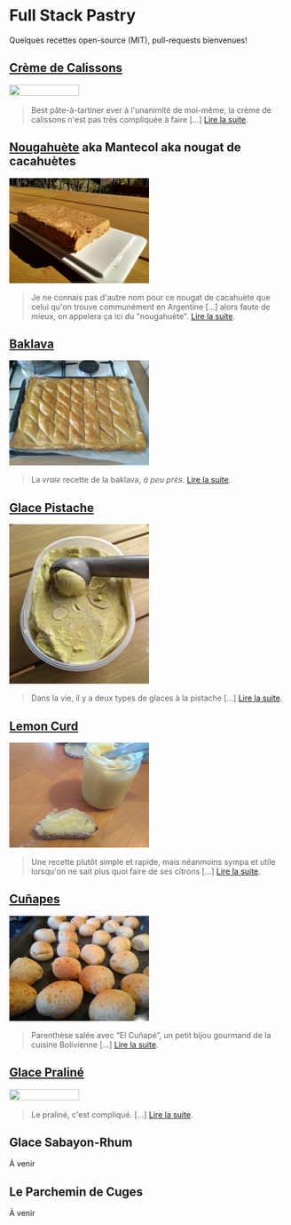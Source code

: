 # Full Stack Pastry

Quelques recettes open-source (MIT), pull-requests bienvenues!

## [Crème de Calissons](./Crème%20de%20Calissons)

<img src="./Crème%20de%20Calissons/images/creme-calisson.jpg" width=50% height=50%>

> Best pâte-à-tartiner ever à l'unanimité de moi-même, la crème de calissons n'est pas très compliquée à faire [...] [Lire la suite](./Crème%20de%20Calissons).

## [Nougahuète](./Nougahuète) aka Mantecol aka nougat de cacahuètes

<img src="Nougahuète/nougahuète.jpg" width=50% height=50%>

> Je ne connais pas d'autre nom pour ce nougat de cacahuète que celui qu'on trouve communément en Argentine [...] alors faute de mieux, on appelera ça ici du "nougahuète". [Lire la suite](./Nougahuète).

## [Baklava](./Baklava)

<img src="Baklava/images/baklava-3.jpg" width=50% height=50%>

> La *vraie* recette de la baklava, *à peu près*. [Lire la suite](./Baklava).

## [Glace Pistache](./Glace%20Pistache)

<img src="Glace Pistache/images/glace_pistache.jpg" width=50% height=50%>

> Dans la vie, il y a deux types de glaces à la pistache [...] [Lire la suite](./Glace%20Pistache).

## [Lemon Curd](./Lemon%20Curd)

<img src="Lemon Curd/images/lemon-curd.jpg" width=50% height=50%>

> Une recette plutôt simple et rapide, mais néanmoins sympa et utile lorsqu'on ne sait plus quoi faire de ses citrons [...] [Lire la suite](./Lemon%20Curd).

## [Cuñapes](./Cunapes)

<img src="Cunapes/images/cuits.jpg" width=50% height=50%>

> Parenthèse salée avec “El Cuñapé”, un petit bijou gourmand de la cuisine Bolivienne [...] [Lire la suite](./Cunapes).

## [Glace Praliné](./Glace%20Praliné)

<img src="Glace Praliné/images/?.jpg" width=50% height=50%>

> Le praliné, c'est compliqué. [...] [Lire la suite](./Glace%20Praliné).

## Glace Sabayon-Rhum

À venir

## Le Parchemin de Cuges

À venir
